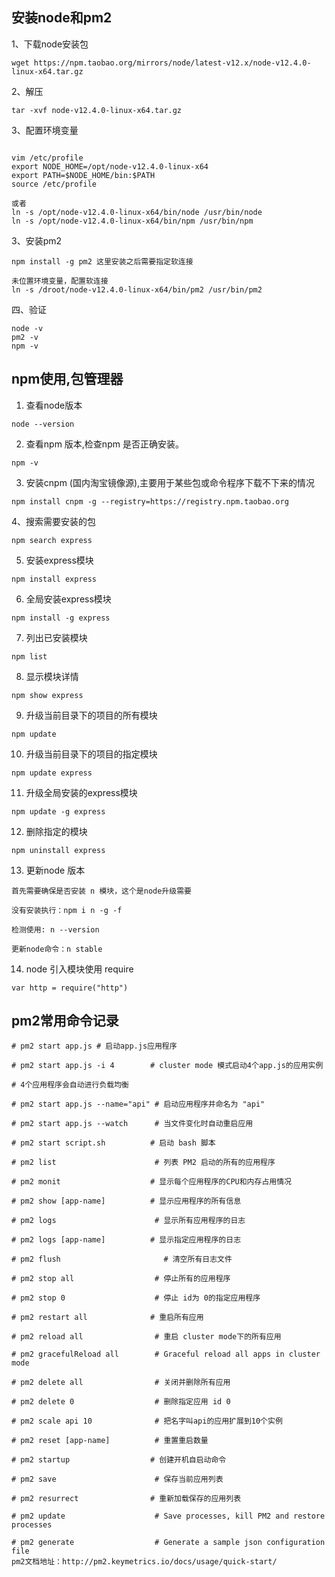 安装node和pm2
---
1、下载node安装包
```
wget https://npm.taobao.org/mirrors/node/latest-v12.x/node-v12.4.0-linux-x64.tar.gz
```

2、解压
```
tar -xvf node-v12.4.0-linux-x64.tar.gz
```

3、配置环境变量
```

vim /etc/profile
export NODE_HOME=/opt/node-v12.4.0-linux-x64
export PATH=$NODE_HOME/bin:$PATH
source /etc/profile

或者
ln -s /opt/node-v12.4.0-linux-x64/bin/node /usr/bin/node
ln -s /opt/node-v12.4.0-linux-x64/bin/npm /usr/bin/npm
```

3、安装pm2
```
npm install -g pm2 这里安装之后需要指定软连接

未位置环境变量，配置软连接
ln -s /droot/node-v12.4.0-linux-x64/bin/pm2 /usr/bin/pm2
```

四、验证
```
node -v
pm2 -v
npm -v
```

npm使用,包管理器
---
1. 查看node版本
```
node --version
```

2. 查看npm 版本,检查npm 是否正确安装。
```
npm -v
```

3. 安装cnpm (国内淘宝镜像源),主要用于某些包或命令程序下载不下来的情况
```
npm install cnpm -g --registry=https://registry.npm.taobao.org
```

4、搜索需要安装的包
```
npm search express
```

5. 安装express模块
```
npm install express
```

6. 全局安装express模块
```
npm install -g express
```

7. 列出已安装模块
```
npm list
```

8. 显示模块详情
```
npm show express
```

9. 升级当前目录下的项目的所有模块
```
npm update
```

10. 升级当前目录下的项目的指定模块
```
npm update express
```

11. 升级全局安装的express模块
```
npm update -g express
```

12. 删除指定的模块
```
npm uninstall express
```

13. 更新node 版本
```
首先需要确保是否安装 n 模块，这个是node升级需要

没有安装执行：npm i n -g -f

检测使用: n --version

更新node命令：n stable
```
 

14. node 引入模块使用 require
```
var http = require("http")
```


pm2常用命令记录
---
```
# pm2 start app.js # 启动app.js应用程序

# pm2 start app.js -i 4        # cluster mode 模式启动4个app.js的应用实例

# 4个应用程序会自动进行负载均衡

# pm2 start app.js --name="api" # 启动应用程序并命名为 "api"

# pm2 start app.js --watch      # 当文件变化时自动重启应用

# pm2 start script.sh          # 启动 bash 脚本

# pm2 list                      # 列表 PM2 启动的所有的应用程序

# pm2 monit                    # 显示每个应用程序的CPU和内存占用情况

# pm2 show [app-name]          # 显示应用程序的所有信息

# pm2 logs                      # 显示所有应用程序的日志

# pm2 logs [app-name]          # 显示指定应用程序的日志

# pm2 flush                       # 清空所有日志文件

# pm2 stop all                  # 停止所有的应用程序

# pm2 stop 0                    # 停止 id为 0的指定应用程序

# pm2 restart all              # 重启所有应用

# pm2 reload all                # 重启 cluster mode下的所有应用

# pm2 gracefulReload all        # Graceful reload all apps in cluster mode

# pm2 delete all                # 关闭并删除所有应用

# pm2 delete 0                  # 删除指定应用 id 0

# pm2 scale api 10              # 把名字叫api的应用扩展到10个实例

# pm2 reset [app-name]          # 重置重启数量

# pm2 startup                  # 创建开机自启动命令

# pm2 save                      # 保存当前应用列表

# pm2 resurrect                # 重新加载保存的应用列表

# pm2 update                    # Save processes, kill PM2 and restore processes

# pm2 generate                  # Generate a sample json configuration file
pm2文档地址：http://pm2.keymetrics.io/docs/usage/quick-start/
```
